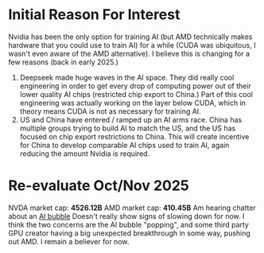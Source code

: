 # Initial Reason For Interest
Nvidia has been the only option for training AI (but AMD technically makes hardware that you could use to train AI) for a while (CUDA was ubiquitous, I wasn't even aware of the AMD alternative). I believe this is changing for a few reasons (back in early 2025.)
1. Deepseek made huge waves in the AI space. They did really cool engineering in order to get every drop of computing power out of their lower quality AI chips (restricted chip export to China.) Part of this cool engineering was actually working on the layer below CUDA, which in theory means CUDA is not as necessary for training AI.
2. US and China have entered / ramped up an AI arms race. China has multiple groups trying to build AI to match the US, and the US has focused on chip export restrictions to China. This will create incentive for China to develop comparable AI chips used to train AI, again reducing the amount Nvidia is required.
# Re-evaluate Oct/Nov 2025
NVDA market cap: **4526.12B**
AMD market cap: **410.45B**
Am hearing chatter about an [AI bubble](concepts/ai_bubble.md)
Doesn't really show signs of slowing down for now.
I think the two concerns are the AI bubble "popping", and some third party GPU creator having a big unexpected breakthrough in some way, pushing out AMD.
I remain a believer for now.